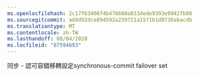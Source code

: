 ```yaml
---
ms.openlocfilehash: 2c17f63d06f4b478660a033dede9393e9942fb08
ms.sourcegitcommit: ad4d92dce894592a259721a1571b1d8736abacdb
ms.translationtype: MT
ms.contentlocale: zh-TW
ms.lasthandoff: 08/04/2020
ms.locfileid: "87594693"
---
```

<span data-ttu-id="0fe1d-101">同步 \- 認可容錯移轉設定</span><span class="sxs-lookup"><span data-stu-id="0fe1d-101">synchronous\-commit failover set</span></span>
